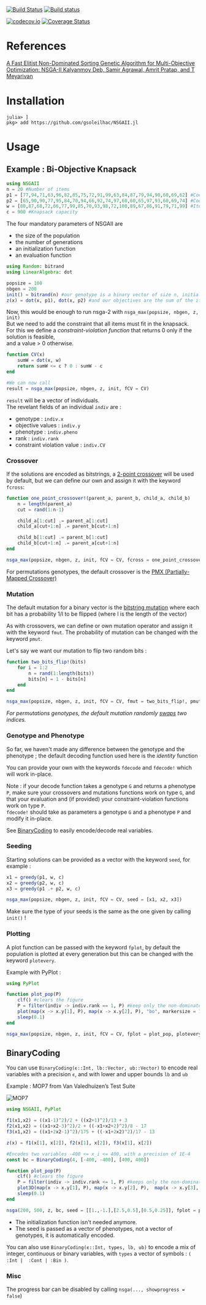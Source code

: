 [![Build Status](https://travis-ci.org/gsoleilhac/NSGAII.jl.svg?branch=master)](https://travis-ci.org/gsoleilhac/NSGAII.jl)
[![Build status](https://ci.appveyor.com/api/projects/status/0ufykequt91rk00n/branch/master?svg=true)](https://ci.appveyor.com/project/gsoleilhac/nsgaii-jl)

[![codecov.io](http://codecov.io/github/gsoleilhac/NSGAII.jl/coverage.svg?branch=master)](http://codecov.io/github/gsoleilhac/NSGAII.jl?branch=master)
[![Coverage Status](https://coveralls.io/repos/github/gsoleilhac/NSGAII.jl/badge.svg?branch=master)](https://coveralls.io/github/gsoleilhac/NSGAII.jl?branch=master)

# References 

[A Fast Elitist Non-Dominated Sorting Genetic Algorithm for Multi-Objective Optimization: NSGA-II 
Kalyanmoy Deb, Samir Agrawal, Amrit Pratap, and T Meyarivan](https://pdfs.semanticscholar.org/59a3/fea1f38c5dd661cc5bfec50add2c2f881454.pdf)


# Installation

```
julia> ]
pkg> add https://github.com/gsoleilhac/NSGAII.jl
```

# Usage

## Example : Bi-Objective Knapsack

```julia
using NSGAII
n = 20 #Number of items
p1 = [77,94,71,63,96,82,85,75,72,91,99,63,84,87,79,94,90,60,69,62] #Coeffs objective 1
p2 = [65,90,90,77,95,84,70,94,66,92,74,97,60,60,65,97,93,60,69,74] #Coeffs objective 2
w = [80,87,68,72,66,77,99,85,70,93,98,72,100,89,67,86,91,79,71,99] #Items weights
c = 900 #Knapsack capacity
```

The four mandatory parameters of NSGAII are 
* the size of the population
* the number of generations
* an initialization function
* an evaluation function

```julia
using Random: bitrand
using LinearAlgebra: dot

popsize = 100
nbgen = 200
init() = bitrand(n) #our genotype is a binary vector of size n, initialized randomly
z(x) = dot(x, p1), dot(x, p2) #and our objectives are the sum of the items we pick
```
Now, this would be enough to run nsga-2 with
`nsga_max(popsize, nbgen, z, init)`  
But we need to add the constraint that all items must fit in the knapsack.  
For this we define a *constraint-violation function* that returns 0 only if the solution is feasible,  
and a value > 0 otherwise.

```julia
function CV(x)
    sumW = dot(x, w)
    return sumW <= c ? 0 : sumW - c
end

#We can now call
result = nsga_max(popsize, nbgen, z, init, fCV = CV)
```

`result` will be a vector of individuals.  
The revelant fields of an individual *`indiv`* are :
* genotype : `indiv.x`
* objective values : `indiv.y`
* phenotype : `indiv.pheno`
* rank : `indiv.rank`
* constraint violation value : `indiv.CV`

### Crossover

If the solutions are encoded as bitstrings, a [2-point crossover](https://github.com/gsoleilhac/NSGAII.jl/blob/master/src/crossover.jl#L5-L19) will be used by default, but we can define our own and assign it with the keyword `fcross`:

```julia
function one_point_crossover!(parent_a, parent_b, child_a, child_b)
    n = length(parent_a)
    cut = rand(1:n-1)

    child_a[1:cut] .= parent_a[1:cut]
    child_a[cut+1:n] .= parent_b[cut+1:n]

    child_b[1:cut] .= parent_b[1:cut]
    child_b[cut+1:n] .= parent_a[cut+1:n]
end

nsga_max(popsize, nbgen, z, init, fCV = CV, fcross = one_point_crossover!)
```

For permutations genotypes, the default crossover is the [PMX (Partially-Mapped Crossover)](https://github.com/gsoleilhac/NSGAII.jl/blob/master/src/crossover.jl#L22-L54)

### Mutation

The default mutation for a binary vector is the [bitstring mutation](https://github.com/gsoleilhac/NSGAII.jl/blob/master/src/mutation.jl#L2-L9) where each bit has a probability 1/l to be flipped (where l is the length of the vector)

As with crossovers, we can define or own mutation operator and assign it with the keyword `fmut`. The probability of mutation can be changed with the keyword `pmut`.

Let's say we want our mutation to flip two random bits :

```julia
function two_bits_flip!(bits)
    for i = 1:2
        n = rand(1:length(bits))
        bits[n] = 1 - bits[n]
    end
end

nsga_max(popsize, nbgen, z, init, fCV = CV, fmut = two_bits_flip!, pmut = 0.2)
```

*For permutations genotypes, the default mutation randomly [swaps](https://github.com/gsoleilhac/NSGAII.jl/blob/master/src/mutation.jl#L12-L18) two indices.*

### Genotype and Phenotype

So far, we haven't made any difference between the genotype and the phenotype ; the default decoding function used here is the *identity* function

You can provide your own with the keywords `fdecode` and `fdecode!` which will work in-place.

Note : if your decode function takes a genotype `G` and returns a phenotype `P`, make sure your crossovers and mutations functions work on type `G`, and that your evaluation and (if provided) your constraint-violation functions work on type `P`.  
`fdecode!` should take as parameters a genotype `G` and a phenotype `P` and modify it in-place.

See [BinaryCoding](https://github.com/gsoleilhac/NSGAII.jl#binarycoding) to easily encode/decode real variables.


### Seeding

Starting solutions can be provided as a vector with the keyword `seed`, for example : 

```julia
x1 = greedy(p1, w, c)
x2 = greedy(p2, w, c)
x3 = greedy(p1 .+ p2, w, c)

nsga_max(popsize, nbgen, z, init, fCV = CV, seed = [x1, x2, x3])
```

Make sure the type of your seeds is the same as the one given by calling `init()` !

### Plotting

A plot function can be passed with the keyword `fplot`, by default the population is plotted at every generation but this can be changed with the keyword `plotevery`.

Example with PyPlot : 
```julia
using PyPlot

function plot_pop(P)
    clf() #clears the figure
    P = filter(indiv -> indiv.rank == 1, P) #keep only the non-dominated solutions
    plot(map(x -> x.y[1], P), map(x -> x.y[2], P), "bo", markersize = 1)
    sleep(0.1)
end

nsga_max(popsize, nbgen, z, init, fCV = CV, fplot = plot_pop, plotevery = 5)
```

## BinaryCoding

You can use `BinaryCoding(ϵ::Int, lb::Vector, ub::Vector)` to encode real variables with a precision `ϵ`, and with lower and upper bounds `lb` and `ub`

Example : MOP7 from Van Valedhuizen’s Test Suite  

![MOP7](https://raw.githubusercontent.com/gsoleilhac/NSGAII.jl/master/MOP7.png "MOP7")

```julia 
using NSGAII, PyPlot

f1(x1,x2) = ((x1-1)^2)/2 + ((x2+1)^2)/13 + 3
f2(x1,x2) = ((x1+x2-3)^2)/2 + ((-x1+x2+2)^2)/8 - 17
f3(x1,x2) = ((x1+2x2-1)^2)/175 + ((-x1+2x2)^2)/17 - 13

z(x) = f1(x[1], x[2]), f2(x[1], x[2]), f3(x[1], x[2])

#Encodes two variables -400 <= x_i <= 400, with a precision of 1E-4
const bc = BinaryCoding(4, [-400, -400], [400, 400]) 

function plot_pop(P)
    clf() #clears the figure
    P = filter(indiv -> indiv.rank <= 1, P) #keeps only the non-dominated solutions
    plot3D(map(x -> x.y[1], P), map(x -> x.y[2], P),  map(x -> x.y[3], P), "bo", markersize = 1)
    sleep(0.1)
end

nsga(200, 500, z, bc, seed = [[1.,-1.],[2.5,0.5],[0.5,0.25]], fplot = plot_pop, plotevery = 10)
```

* The initialization function isn't needed anymore.
* The seed is passed as a vector of phenotypes, not a vector of genotypes, it is automatically encoded.

You can also use `BinaryCoding(ϵ::Int, types, lb, ub)` to encode a mix of integer, continuous or binary variables, with `types` a vector of symbols : `( :Int |  :Cont | :Bin )`.

### Misc

The progress bar can be disabled by calling `nsga(..., showprogress = false`)

